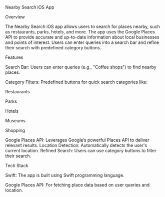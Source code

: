 Nearby Search iOS App

Overview

The Nearby Search iOS app allows users to search for places nearby, such as restaurants, parks, hotels, and more. The app uses the Google Places API to provide accurate and up-to-date information about local businesses and points of interest. Users can enter queries into a search bar and refine their search with predefined category buttons.

Features

Search Bar: Users can enter queries (e.g., "Coffee shops") to find nearby places.

Category Filters: Predefined buttons for quick search categories like:

Restaurants

Parks

Hotels

Museums

Shopping

Google Places API: Leverages Google’s powerful Places API to deliver relevant results.
Location Detection: Automatically detects the user's current location.
Refined Search: Users can use category buttons to filter their search.

Tech Stack

Swift: The app is built using Swift programming language.

Google Places API: For fetching place data based on user queries and location.
